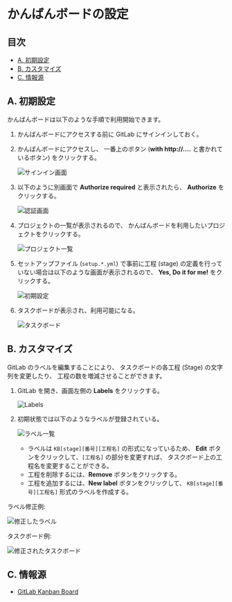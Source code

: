 かんばんボードの設定
====================

目次
----
*   [A. 初期設定](#a-)
*   [B. カスタマイズ](#b-)
*   [C. 情報源](#c-)


A. 初期設定
-----------
かんばんボードは以下のような手順で利用開始できます。

1.  かんばんボードにアクセスする前に GitLab にサインインしておく。
2.  かんばんボードにアクセスし、
    一番上のボタン (**with http://....** と書かれているボタン)
    をクリックする。

    ![サインイン画面](images/kanban-sign-in.png)

3.  以下のように別画面で **Authorize required** と表示されたら、
    **Authorize** をクリックする。

    ![認証画面](images/kanban-authorize-required.png)

4.  プロジェクトの一覧が表示されるので、
    かんばんボードを利用したいプロジェクトをクリックする。

    ![プロジェクト一覧](images/kanban-boards.png)

5.  セットアップファイル (`setup.*.yml`) で事前に工程 (stage)
    の定義を行っていない場合は以下のような画面が表示されるので、
    **Yes, Do it for me!** をクリックする。

    ![初期設定](images/kanban-configure.png)

6.  タスクボードが表示され、利用可能になる。

    ![タスクボード](images/kanban-taskboard.png)


B. カスタマイズ
---------------
GitLab のラベルを編集することにより、
タスクボードの各工程 (Stage) の文字列を変更したり、
工程の数を増減させることができます。

1.  GitLab を開き、画面左側の **Labels** をクリックする。

    ![Labels](images/gitlab-labels.png)

2.  初期状態では以下のようなラベルが登録されている。

    ![ラベル一覧](images/gitlab-labels-list.png)

    *   ラベルは `KB[stage][番号][工程名]` の形式になっているため、
        **Edit** ボタンをクリックして、`[工程名]` の部分を変更すれば、
        タスクボード上の工程名を変更することができる。
    *   工程を削除するには、**Remove** ボタンをクリックする。
    *   工程を追加するには、**New label** ボタンをクリックして、
        `KB[stage][番号][工程名]` 形式のラベルを作成する。

ラベル修正例:

![修正したラベル](images/gitlab-labels-list-updated.png)


タスクボード例:

![修正されたタスクボード](images/kanban-taskboard-updated.png)


C. 情報源
---------
*   [GitLab Kanban Board](http://kanban.leanlabs.io/)
